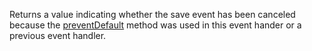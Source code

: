 Returns a value indicating whether the save event has been canceled because the [preventDefault](preventDefault.md) method was used in this event hander or a previous event handler.